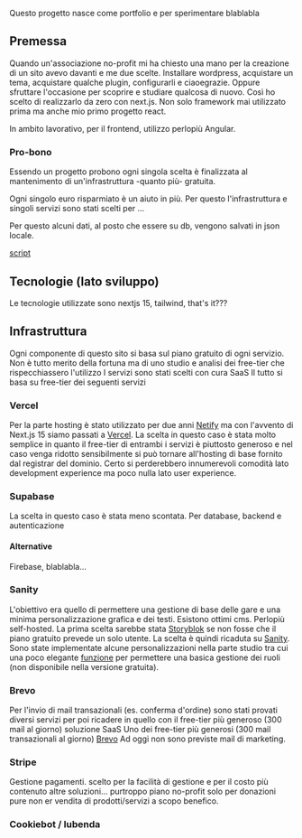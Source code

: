 Questo progetto nasce come portfolio e per sperimentare blablabla

## Premessa

Quando un'associazione no-profit mi ha chiesto una mano per la creazione di un sito avevo davanti e me due scelte.
Installare wordpress, acquistare un tema, acquistare qualche plugin, configurarli e ciaoegrazie. Oppure sfruttare l'occasione per scoprire e studiare qualcosa di nuovo. Così ho scelto di realizzarlo da zero con next.js. Non solo framework mai utilizzato prima ma anche mio primo progetto react.

In ambito lavorativo, per il frontend, utilizzo perlopiù Angular.

### Pro-bono

Essendo un progetto probono ogni singola scelta è finalizzata al mantenimento di un'infrastruttura -quanto più- gratuita.

Ogni singolo euro risparmiato è un aiuto in più. Per questo l'infrastruttura e singoli servizi sono stati scelti per ...

Per questo alcuni dati, al posto che essere su db, vengono salvati in json locale.

[script](https://github.com/matteogadola/fidal-json)

## Tecnologie (lato sviluppo)

Le tecnologie utilizzate sono nextjs 15, tailwind,
that's it??? 

## Infrastruttura

Ogni componente di questo sito si basa sul piano gratuito di ogni servizio.
Non è tutto merito della fortuna ma di uno studio e analisi dei free-tier che rispecchiassero l'utilizzo
I servizi sono stati scelti con cura SaaS
Il tutto si basa su free-tier dei seguenti servizi

### Vercel

Per la parte hosting è stato utilizzato per due anni [Netify](https://www.netlify.com) ma con l'avvento di Next.js 15 siamo passati a [Vercel](https://vercel.com).
La scelta in questo caso è stata molto semplice in quanto il free-tier di entrambi i servizi è piuttosto generoso e nel caso venga ridotto sensibilmente si può tornare all'hosting di base fornito dal registrar del dominio. Certo si perderebbero innumerevoli comodità lato development experience ma poco nulla lato user experience.

### Supabase

La scelta in questo caso è stata meno scontata.
Per database, backend e autenticazione

#### Alternative

Firebase, blablabla...

### Sanity

L'obiettivo era quello di permettere una gestione di base delle gare e una minima personalizzazione grafica e dei testi.
Esistono ottimi cms. Perlopiù self-hosted. La prima scelta sarebbe stata [Storyblok](https://www.storyblok.com) se non fosse che il piano gratuito prevede un solo utente.
La scelta è quindi ricaduta su [Sanity](https://www.sanity.io).
Sono state implementate alcune personalizzazioni nella parte studio tra cui una poco elegante [funzione](sanity-studio/lib/auth.ts) per permettere una basica gestione dei ruoli (non disponibile nella versione gratuita). 

### Brevo

Per l'invio di mail transazionali (es. conferma d'ordine) sono stati provati diversi servizi per poi ricadere in quello con il free-tier più generoso (300 mail al giorno)
soluzione SaaS
Uno dei free-tier più generosi (300 mail transazionali al giorno)
[Brevo](https://www.brevo.com)
Ad oggi non sono previste mail di marketing.

### Stripe

Gestione pagamenti. scelto per la facilità di gestione e per il costo più contenuto
altre soluzioni...
purtroppo piano no-profit solo per donazioni pure non er vendita di prodotti/servizi a scopo benefico.

### Cookiebot / Iubenda


